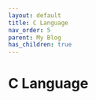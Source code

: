 ```yaml
---
layout: default
title: C Language
nav_order: 5
parent: My Blog
has_children: true
---
```


# C Language
